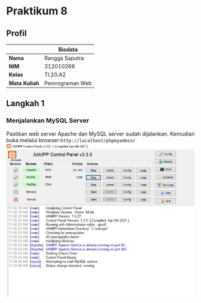 # Praktikum 8

## Profil
| | Biodata |
| -------- | --- |
| **Nama** | Rangga Saputra |
| **NIM** | 312010266 |
| **Kelas** | TI.20.A2 |
| **Mata Kuliah** | Pemrograman Web |

## Langkah 1 

### Menjalankan MySQL Server
Pastikan web server Apache dan MySQL server sudah dijalankan. Kemudian buka melalui browser:`http://localhost/phpmyadmin/`
![xampp](img/xampp.JPG)
